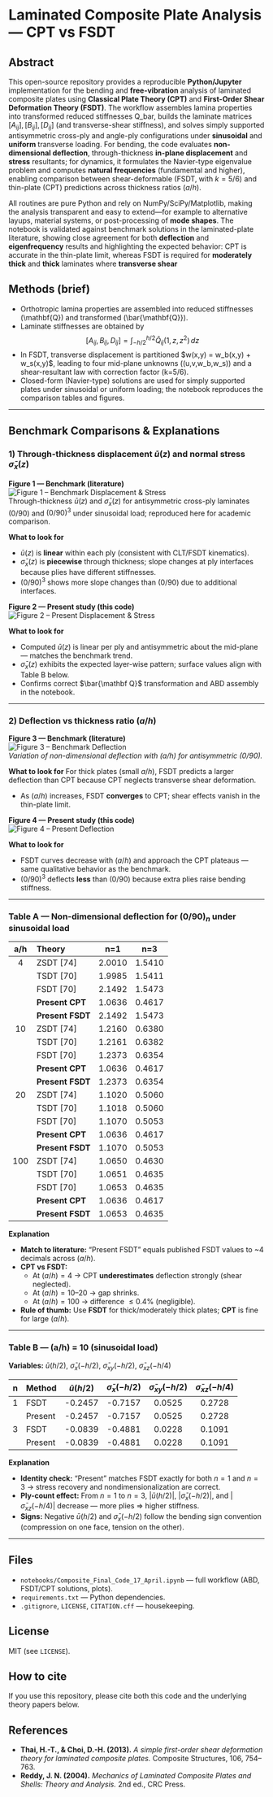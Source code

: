# Laminated Composite Plate Analysis — CPT vs FSDT

## Abstract
This open-source repository provides a reproducible **Python/Jupyter** implementation for the bending and **free-vibration** analysis of laminated composite plates using **Classical Plate Theory (CPT)** and **First-Order Shear Deformation Theory (FSDT)**. The workflow assembles lamina properties into transformed reduced stiffnesses Q_bar, builds the laminate matrices $[A_{ij}], [B_{ij}], [D_{ij}]$ (and transverse-shear stiffness), and solves simply supported antisymmetric cross-ply and angle-ply configurations under **sinusoidal** and **uniform** transverse loading. For bending, the code evaluates **non-dimensional deflection**, through-thickness **in-plane displacement** and **stress** resultants; for dynamics, it formulates the Navier-type eigenvalue problem and computes **natural frequencies** (fundamental and higher), enabling comparison between shear-deformable (FSDT, with $k=5/6$) and thin-plate (CPT) predictions across thickness ratios $(a/h)$.

All routines are pure Python and rely on NumPy/SciPy/Matplotlib, making the analysis transparent and easy to extend—for example to alternative layups, material systems, or post-processing of **mode shapes**. The notebook is validated against benchmark solutions in the laminated-plate literature, showing close agreement for both **deflection** and **eigenfrequency** results and highlighting the expected behavior: CPT is accurate in the thin-plate limit, whereas FSDT is required for **moderately thick** and **thick** laminates where **transverse shear**



## Methods (brief)
- Orthotropic lamina properties are assembled into reduced stiffnesses \(\mathbf{Q}\) and transformed \(\bar{\mathbf{Q}}\).
- Laminate stiffnesses are obtained by
$$[A_{ij}, B_{ij}, D_{ij}] = \int_{-h/2}^{h/2} \bar{Q}_{ij}(1, z, z^2)\,dz$$
- In FSDT, transverse displacement is partitioned \$w(x,y) = w_b(x,y) + w_s(x,y)$, leading to four mid-plane unknowns \((u,v,w_b,w_s)\) and a shear-resultant law with correction factor \(k=5/6\).
- Closed-form (Navier-type) solutions are used for simply supported plates under sinusoidal or uniform loading; the notebook reproduces the comparison tables and figures.


---
## Benchmark Comparisons & Explanations

### 1) Through-thickness displacement $\bar{u}(z)$ and normal stress $\bar{\sigma}_x(z)$

**Figure 1 — Benchmark (literature)**  
![Figure 1 – Benchmark Displacement & Stress](1.png)  
Through-thickness $\bar{u}(z)$ and $\bar{\sigma}_x(z)$ for antisymmetric cross-ply laminates (0/90) and $(0/90)^3$ under sinusoidal load; reproduced here for academic comparison.


**What to look for**
- $\bar{u}(z)$ is **linear** within each ply (consistent with CLT/FSDT kinematics).
- $\bar{\sigma}_x(z)$ is **piecewise** through thickness; slope changes at ply interfaces because plies have different stiffnesses.
- $(0/90)^3$ shows more slope changes than $(0/90)$ due to additional interfaces.

**Figure 2 — Present study (this code)**  
![Figure 2 – Present Displacement & Stress](2.png)

**What to look for**
- Computed $\bar{u}(z)$ is linear per ply and antisymmetric about the mid-plane — matches the benchmark trend.
- $\bar{\sigma}_x(z)$ exhibits the expected layer-wise pattern; surface values align with Table B below.
- Confirms correct $\bar{\mathbf Q}$ transformation and ABD assembly in the notebook.

---

### 2) Deflection vs thickness ratio $(a/h)$

**Figure 3 — Benchmark (literature)**  
![Figure 3 – Benchmark Deflection](3.png)  
*Variation of non-dimensional deflection with $(a/h)$ for antisymmetric $(0/90)$.*

**What to look for**
For thick plates (small $a/h$), FSDT predicts a larger deflection than CPT because CPT neglects transverse shear deformation.
- As $(a/h)$ increases, FSDT **converges** to CPT; shear effects vanish in the thin-plate limit.

**Figure 4 — Present study (this code)**  
![Figure 4 – Present Deflection](4.png)

**What to look for**
- FSDT curves decrease with $(a/h)$ and approach the CPT plateaus — same qualitative behavior as the benchmark.
- $(0/90)^3$ deflects **less** than $(0/90)$ because extra plies raise bending stiffness.

---

### Table A — Non-dimensional deflection for $(0/90)_n$ under sinusoidal load

| a/h | Theory          | n=1    | n=3    |
|:---:|:----------------|:------:|:------:|
|  4  | ZSDT [74]       | 2.0010 | 1.5410 |
|     | TSDT [70]       | 1.9985 | 1.5411 |
|     | FSDT [70]       | 2.1492 | 1.5473 |
|     | **Present CPT** | 1.0636 | 0.4617 |
|     | **Present FSDT**| 2.1492 | 1.5473 |
| 10  | ZSDT [74]       | 1.2160 | 0.6380 |
|     | TSDT [70]       | 1.2161 | 0.6382 |
|     | FSDT [70]       | 1.2373 | 0.6354 |
|     | **Present CPT** | 1.0636 | 0.4617 |
|     | **Present FSDT**| 1.2373 | 0.6354 |
| 20  | ZSDT [74]       | 1.1020 | 0.5060 |
|     | TSDT [70]       | 1.1018 | 0.5060 |
|     | FSDT [70]       | 1.1070 | 0.5053 |
|     | **Present CPT** | 1.0636 | 0.4617 |
|     | **Present FSDT**| 1.1070 | 0.5053 |
| 100 | ZSDT [74]       | 1.0650 | 0.4630 |
|     | TSDT [70]       | 1.0651 | 0.4635 |
|     | FSDT [70]       | 1.0653 | 0.4635 |
|     | **Present CPT** | 1.0636 | 0.4617 |
|     | **Present FSDT**| 1.0653 | 0.4635 |

**Explanation**
- **Match to literature:** “Present FSDT” equals published FSDT values to ~4 decimals across $(a/h)$.
- **CPT vs FSDT:**  
  - At $(a/h)=4$ → CPT **underestimates** deflection strongly (shear neglected).  
  - At $(a/h)=10$–$20$ → gap shrinks.  
  - At $(a/h)=100$ → difference $\le 0.4\%$ (negligible).
- **Rule of thumb:** Use **FSDT** for thick/moderately thick plates; **CPT** is fine for large $(a/h)$.

---
### Table B — (a/h) = 10 (sinusoidal load)

**Variables:** $\bar{u}(h/2)$, $\bar{\sigma}_x(-h/2)$, $\bar{\sigma}_{xy}(-h/2)$, $\bar{\sigma}_{xz}(-h/4)$

| n | Method  | $\bar{u}(h/2)$ | $\bar{\sigma}_x(-h/2)$ | $\bar{\sigma}_{xy}(-h/2)$ | $\bar{\sigma}_{xz}(-h/4)$ |
|:-:|:--------|:--------------:|:----------------------:|:-------------------------:|:-------------------------:|
| 1 | FSDT    |    -0.2457     |        -0.7157         |          0.0525           |           0.2728          |
|   | Present |    -0.2457     |        -0.7157         |          0.0525           |           0.2728          |
| 3 | FSDT    |    -0.0839     |        -0.4881         |          0.0228           |           0.1091          |
|   | Present |    -0.0839     |        -0.4881         |          0.0228           |           0.1091          |


**Explanation**
- **Identity check:** “Present” matches FSDT exactly for both $n=1$ and $n=3$ → stress recovery and nondimensionalization are correct.
- **Ply-count effect:** From $n=1$ to $n=3$, $\left|\bar{u}(h/2)\right|$, $\left|\bar{\sigma}_x(-h/2)\right|$, and $\left|\bar{\sigma}_{xz}(-h/4)\right|$ decrease — more plies $\Rightarrow$ higher stiffness.
- **Signs:** Negative $\bar{u}(h/2)$ and $\bar{\sigma}_x(-h/2)$ follow the bending sign convention (compression on one face, tension on the other).

---

## Files
- `notebooks/Composite_Final_Code_17_April.ipynb` — full workflow (ABD, FSDT/CPT solutions, plots).
- `requirements.txt` — Python dependencies.
- `.gitignore`, `LICENSE`, `CITATION.cff` — housekeeping.

## License
MIT (see `LICENSE`).

## How to cite
If you use this repository, please cite both this code and the underlying theory papers below.

## References
- **Thai, H.-T., & Choi, D.-H. (2013).** *A simple first-order shear deformation theory for laminated composite plates.* Composite Structures, 106, 754–763.
- **Reddy, J. N. (2004).** *Mechanics of Laminated Composite Plates and Shells: Theory and Analysis.* 2nd ed., CRC Press.
